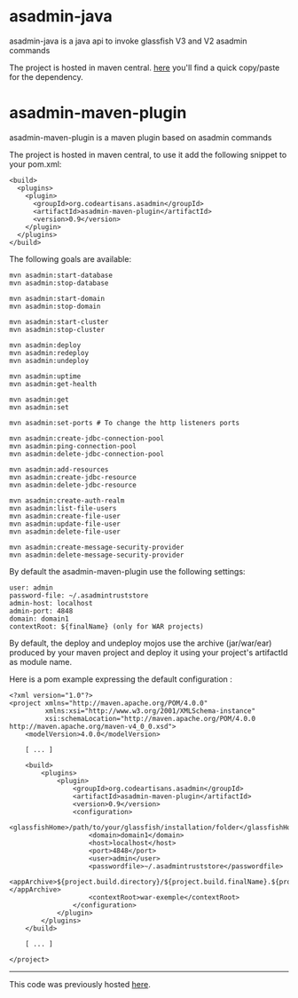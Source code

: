 asadmin-java
============

asadmin-java is a java api to invoke glassfish V3 and V2 asadmin commands

The project is hosted in maven central.
[here](http://search.maven.org/#search%7Cga%7C1%7Casadmin-java) you'll find a quick copy/paste for the dependency.


asadmin-maven-plugin
====================

asadmin-maven-plugin is a maven plugin based on asadmin commands

The project is hosted in maven central, to use it add the following snippet to your pom.xml:


	<build>
	  <plugins>
 	    <plugin>
	      <groupId>org.codeartisans.asadmin</groupId>
	      <artifactId>asadmin-maven-plugin</artifactId>
	      <version>0.9</version>
	    </plugin>
	  </plugins>
	</build>

The following goals are available:

    mvn asadmin:start-database
    mvn asadmin:stop-database

    mvn asadmin:start-domain
    mvn asadmin:stop-domain

    mvn asadmin:start-cluster
    mvn asadmin:stop-cluster

    mvn asadmin:deploy
    mvn asadmin:redeploy
    mvn asadmin:undeploy

    mvn asadmin:uptime
    mvn asadmin:get-health

    mvn asadmin:get
    mvn asadmin:set
    
    mvn asadmin:set-ports # To change the http listeners ports

    mvn asadmin:create-jdbc-connection-pool
    mvn asadmin:ping-connection-pool
    mvn asadmin:delete-jdbc-connection-pool

    mvn asadmin:add-resources
    mvn asadmin:create-jdbc-resource
    mvn asadmin:delete-jdbc-resource

    mvn asadmin:create-auth-realm
    mvn asadmin:list-file-users
    mvn asadmin:create-file-user
    mvn asadmin:update-file-user
    mvn asadmin:delete-file-user

    mvn asadmin:create-message-security-provider
    mvn asadmin:delete-message-security-provider

By default the asadmin-maven-plugin use the following settings:

    user: admin
    password-file: ~/.asadmintruststore
    admin-host: localhost
    admin-port: 4848
    domain: domain1
    contextRoot: ${finalName} (only for WAR projects)


By default, the deploy and undeploy mojos use the archive (jar/war/ear) produced by your maven project and deploy it using your project's artifactId as module name.

Here is a pom example expressing the default configuration :

    <?xml version="1.0"?>
    <project xmlns="http://maven.apache.org/POM/4.0.0"
             xmlns:xsi="http://www.w3.org/2001/XMLSchema-instance"
             xsi:schemaLocation="http://maven.apache.org/POM/4.0.0 http://maven.apache.org/maven-v4_0_0.xsd">
        <modelVersion>4.0.0</modelVersion>

        [ ... ]

        <build>
            <plugins>
                <plugin>
                    <groupId>org.codeartisans.asadmin</groupId>
                    <artifactId>asadmin-maven-plugin</artifactId>
                    <version>0.9</version>
                    <configuration>
                        <glassfishHome>/path/to/your/glassfish/installation/folder</glassfishHome>
                        <domain>domain1</domain>
                        <host>localhost</host>
                        <port>4848</port>
                        <user>admin</user>
                        <passwordfile>~/.asadmintruststore</passwordfile>
                        <appArchive>${project.build.directory}/${project.build.finalName}.${project.artifact.artifactHandler.extension}</appArchive>
                        <contextRoot>war-exemple</contextRoot>
                    </configuration>
                </plugin>
            </plugins>
        </build>

        [ ... ]

    </project>


------------------

This code was previously hosted [here](http://code.google.com/p/asadmin-maven-plugin/).

